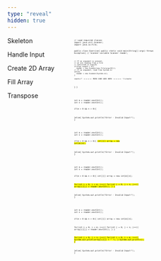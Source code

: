 ```yaml
---
type: "reveal"
hidden: true
---
```


<section>
  <div style="float: right; width: 70%">
    <pre class="stretch" style="font-size: .37em"><code class="java">// Load required classes
import java.util.Scanner;
import java.io.File;

public class Exercise{
  public static void main(String[] args) throws Exception{
    // Scanner variable
    Scanner reader;

    // If an argument is present,
    // we are reading from a file
    // specified in args[0]
    if(args.length > 0){
      reader = new Scanner(new File(args[0]));
    // If no argument, read from System.in
    }else{
      reader = new Scanner(System.in);
    }

    <mark>/* -=-=-=-=- MORE CODE GOES HERE -=-=-=-=- */</mark>
  }
}
</code></pre>
  </div>
  <div style="width: 30%">
    <p>Skeleton</p>
  </div>
</section>




<section>
  <div style="float: right; width: 70%">
    <pre class="stretch" style="font-size: .37em"><code class="java">int m = reader.nextInt();
int n = reader.nextInt();

if(m > 0 && n > 0){

}else{
  System.out.println("Error - Invalid Input!");
}</code></pre>
  </div>
  <div style="width: 30%">
    <p>Handle Input</p>
  </div>
</section>



<section>
  <div style="float: right; width: 70%">
    <pre class="stretch" style="font-size: .37em"><code class="java">int m = reader.nextInt();
int n = reader.nextInt();

if(m > 0 && n > 0){
  <mark>int[][] array = new int[m][n];</mark>

}else{
  System.out.println("Error - Invalid Input!");
}</code></pre>
  </div>
  <div style="width: 30%">
    <p>Create 2D Array</p>
  </div>
</section>





<section>
  <div style="float: right; width: 70%">
    <pre class="stretch" style="font-size: .37em"><code class="java">int m = reader.nextInt();
int n = reader.nextInt();

if(m > 0 && n > 0){
  int[][] array = new int[m][n];

  <mark>for(int i = 0; i < m; i++){
    for(int j = 0; j < n; j++){
      array[i][j] = reader.nextInt();
    }
  }</mark>

}else{
  System.out.println("Error - Invalid Input!");
}</code></pre>
  </div>
  <div style="width: 30%">
    <p>Fill Array</p>
  </div>
</section>





<section>
  <div style="float: right; width: 70%">
    <pre class="stretch" style="font-size: .37em"><code class="java">int m = reader.nextInt();
int n = reader.nextInt();

if(m > 0 && n > 0){
  int[][] array = new int[m][n];

  for(int i = 0; i < m; i++){
    for(int j = 0; j < n; j++){
      array[i][j] = reader.nextInt();
    }
  }

  <mark>for(int j = 0; j < n; j++){
    for(int i = 0; i < m; i++){
      System.out.print(array[i][j] + " ");
    }
    System.out.println();
  }</mark>

}else{
  System.out.println("Error - Invalid Input!");
}</code></pre>
  </div>
  <div style="width: 30%">
    <p>Transpose</p>
  </div>
</section>
